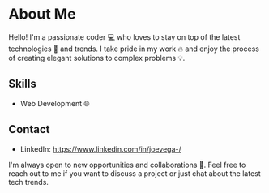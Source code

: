 # About Me

Hello! I'm a passionate coder 💻 who loves to stay on top of the latest technologies 🚀 and trends. I take pride in my work 🔥 and enjoy the process of creating elegant solutions to complex problems 💡.

## Skills
- Web Development 🌐

## Contact
- LinkedIn: https://www.linkedin.com/in/joevega-/

I'm always open to new opportunities and collaborations 🤝. Feel free to reach out to me if you want to discuss a project or just chat about the latest tech trends.


